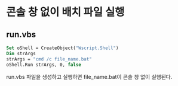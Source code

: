 # 콘솔 창 없이 배치 파일 실행

## run.vbs

``` vb
Set oShell = CreateObject("Wscript.Shell")
Dim strArgs
strArgs = "cmd /c file_name.bat"
oShell.Run strArgs, 0, false
```

run.vbs 파일을 생성하고 실행하면 file_name.bat이 콘솔 창 없이 실행된다.
